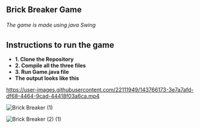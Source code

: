 ## Brick Breaker Game
###### The game is made using java Swing

## Instructions to run the game 
- **1. Clone the Repository**
- **2. Compile all the three files**
- **3. Run Game.java file**
- **The output looks like this**


https://user-images.githubusercontent.com/22111949/143766173-3e7a7afd-df68-4464-9cad-44418f03a6ca.mp4



![Brick Breaker (1)](https://user-images.githubusercontent.com/22111949/120103999-f3c16300-c16f-11eb-997a-ce464d694ccd.png)

![Brick Breaker (2) (1)](https://user-images.githubusercontent.com/22111949/120103996-f0c67280-c16f-11eb-94fc-ce5de86d152f.png)


